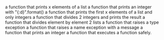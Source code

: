 a function that prints x elements of a list
a function that prints an integer with "{:d}".format()
a function that prints the first x elements of a list and only integers
a function that divides 2 integers and prints the result
a function that divides element by element 2 lists
a function that raises a type exception
a function that raises a name exception with a message
a function that prints an integer
a function that executes a function safely.
